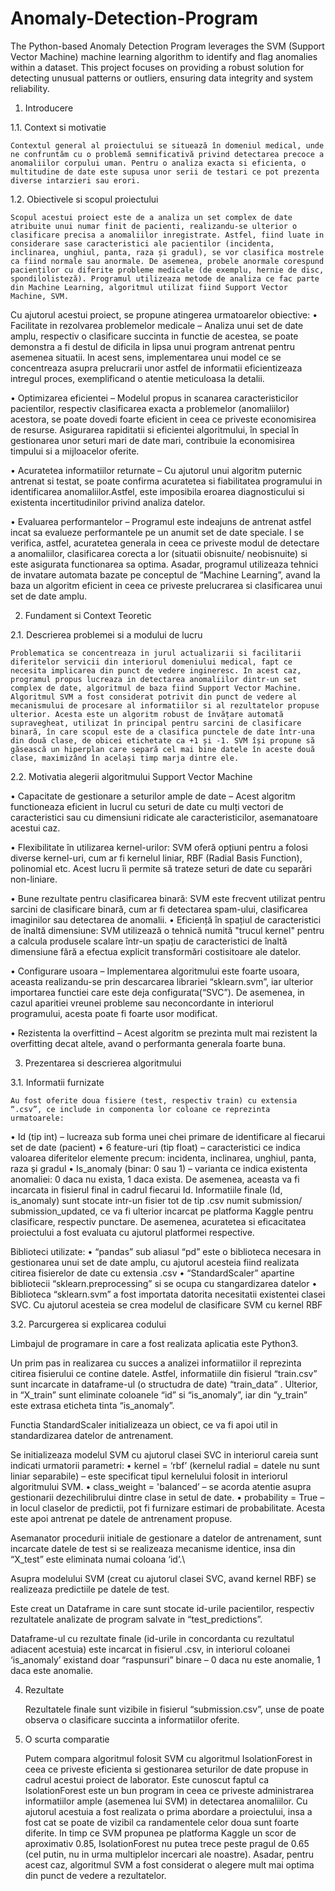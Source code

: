 # Anomaly-Detection-Program
The Python-based Anomaly Detection Program leverages the SVM (Support Vector Machine) machine learning algorithm to identify and flag anomalies within a dataset. This project focuses on providing a robust solution for detecting unusual patterns or outliers, ensuring data integrity and system reliability.

1.	Introducere


1.1.	Context si motivatie

	Contextul general al proiectului se situează în domeniul medical, unde ne confruntăm cu o problemă semnificativă privind detectarea precoce a anomaliilor corpului uman. Pentru o analiza exacta si eficienta, o multitudine de date este supusa unor serii de testari ce pot prezenta diverse intarzieri sau erori.  

1.2.	Obiectivele si scopul proiectului

	Scopul acestui proiect este de a analiza un set complex de date atribuite unui numar finit de pacienti, realizandu-se ulterior o clasificare precisa a anomaliilor inregistrate. Astfel, fiind luate in considerare sase caracteristici ale pacientilor (incidenta, inclinarea, unghiul, panta, raza și gradul), se vor clasifica mostrele ca fiind normale sau anormale. De asemenea, probele anormale corespund pacienților cu diferite probleme medicale (de exemplu, hernie de disc, spondilolisteză). Programul utilizeaza metode de analiza ce fac parte din Machine Learning, algoritmul utilizat fiind Support Vector Machine, SVM.

Cu ajutorul acestui proiect, se propune atingerea urmatoarelor obiective:
•	Facilitate in rezolvarea problemelor medicale – Analiza unui set de date amplu, respectiv o clasificare succinta in functie de acestea, se poate demonstra a fi destul de dificila in lipsa unui program antrenat pentru asemenea situatii. In acest sens, implementarea unui model ce se concentreaza asupra prelucrarii unor astfel de informatii eficientizeaza intregul proces,  exemplificand o atentie meticuloasa la detalii.

•	Optimizarea eficientei – Modelul propus in scanarea caracteristicilor pacientilor, respectiv clasificarea exacta a problemelor (anomaliilor) acestora, se poate dovedi foarte eficient in ceea ce priveste economisirea de resurse. Asigurarea rapiditatii si eficientei algoritmului, în special în gestionarea unor seturi mari de date mari, contribuie la economisirea timpului si a mijloacelor oferite.

•	Acuratetea informatiilor returnate – Cu ajutorul unui algoritm puternic antrenat si testat, se poate confirma acuratetea si fiabilitatea programului in identificarea anomaliilor.Astfel, este imposibila eroarea diagnosticului si existenta incertitudinilor privind analiza datelor.

•	Evaluarea performantelor – Programul este indeajuns de antrenat astfel incat sa evalueze performantele pe un anumit set de date speciale. I se verifica, astfel, acuratetea generala in ceea ce priveste modul de detectare a anomaliilor, clasificarea corecta a lor (situatii obisnuite/ neobisnuite) si este asigurata functionarea sa optima.
	Asadar, programul utilizeaza tehnici de invatare automata bazate pe conceptul de “Machine Learning”, avand la baza un algoritm eficient in ceea ce priveste prelucrarea si clasificarea unui set de date amplu.


2.	Fundament si Context Teoretic


2.1.	Descrierea problemei si a modului de lucru

	Problematica se concentreaza in jurul actualizarii si facilitarii diferitelor servicii din interiorul domeniului medical, fapt ce necesita implicarea din punct de vedere ingineresc. In acest caz, programul propus lucreaza in detectarea anomaliilor dintr-un set complex de date, algoritmul de baza fiind Support Vector Machine. 
	Algoritmul SVM a fost considerat potrivit din punct de vedere al mecanismului de procesare al informatiilor si al rezultatelor propuse ulterior. Acesta este un algoritm robust de învățare automată supravegheat, utilizat în principal pentru sarcini de clasificare binară, în care scopul este de a clasifica punctele de date într-una din două clase, de obicei etichetate ca +1 și -1. SVM își propune să găsească un hiperplan care separă cel mai bine datele în aceste două clase, maximizând în același timp marja dintre ele.
	
 
2.2.	Motivatia alegerii algoritmului Support Vector Machine

•	Capacitate de gestionare a seturilor ample de date – Acest algoritm functioneaza eficient in lucrul cu seturi de date cu mulți vectori de caracteristici sau cu dimensiuni ridicate ale caracteristicilor, asemanatoare acestui caz.

•	Flexibilitate în utilizarea kernel-urilor: SVM oferă opțiuni pentru a folosi diverse kernel-uri, cum ar fi kernelul liniar, RBF (Radial Basis Function), polinomial etc. Acest lucru îi permite să trateze seturi de date cu separări non-liniare.

•	Bune rezultate pentru clasificarea binară: SVM este frecvent utilizat pentru sarcini de clasificare binară, cum ar fi detectarea spam-ului, clasificarea imaginilor sau detectarea de anomalii.
•	Eficiență în spațiul de caracteristici de înaltă dimensiune: SVM utilizează o tehnică numită "trucul kernel" pentru a calcula produsele scalare într-un spațiu de caracteristici de înaltă dimensiune fără a efectua explicit transformări costisitoare ale datelor.

•	Configurare usoara – Implementarea algoritmului este foarte usoara, aceasta realizandu-se prin descarcarea librariei “sklearn.svm”, iar ulterior importarea functiei care este deja configurata(“SVC”). De asemenea, in cazul aparitiei vreunei probleme sau neconcordante in interiorul programului, acesta poate fi foarte usor modificat.

•	Rezistenta la overfittind – Acest algoritm se prezinta mult mai rezistent la overfitting decat altele, avand o performanta generala foarte buna.


3.	Prezentarea si descrierea algoritmului

3.1.	Informatii furnizate

	Au fost oferite doua fisiere (test, respectiv train) cu extensia “.csv”, ce include in componenta lor coloane ce reprezinta urmatoarele:
•	Id (tip int) – lucreaza sub forma unei chei primare de identificare al fiecarui set de date (pacient)
•	6 feature-uri (tip float) – caracteristici ce indica valoarea diferitelor elemente precum: incidenta, inclinarea, unghiul, panta, raza și gradul
•	Is_anomaly (binar: 0 sau 1) – varianta ce indica existenta anomaliei: 0 daca nu exista, 1 daca exista. De asemenea, aceasta va fi incarcata in fisierul final in cadrul fiecarui Id.
	Informatiile finale (Id, is_anomaly) sunt stocate intr-un fisier tot de tip .csv numit submission/ submission_updated, ce va fi ulterior incarcat pe platforma Kaggle pentru clasificare, respectiv punctare. De asemenea, acuratetea si eficacitatea proiectului a fost evaluata cu ajutorul platformei respective.
 

Biblioteci utilizate: 
•	“pandas” sub aliasul “pd” este o biblioteca necesara in gestionarea unui set de date amplu, cu ajutorul acesteia fiind realizata citirea fisierelor de date cu extensia .csv
•	“StandardScaler” apartine bibliotecii “sklearn.preprocessing” si se ocupa cu stangardizarea datelor
•	Biblioteca “sklearn.svm” a fost importata datorita necesitatii existentei clasei SVC. Cu ajutorul acesteia se crea modelul de clasificare SVM cu kernel RBF

3.2.	Parcurgerea si explicarea codului

Limbajul de programare in care a fost realizata aplicatia este Python3. 

 
Un prim pas in realizarea cu succes a analizei informatiilor il reprezinta citirea fisierului ce contine datele. Astfel, informatiile din fisierul “train.csv” sunt incarcate in dataframe-ul (o structudra de date) “train_data” . 
Ulterior, in “X_train” sunt eliminate coloanele “id” si “is_anomaly”, iar din “y_train” este extrasa eticheta tinta “is_anomaly”.

 
Functia StandardScaler initializeaza un obiect, ce va fi apoi util in standardizarea datelor de antrenament.

 
Se initializeaza modelul SVM cu ajutorul clasei SVC in interiorul careia sunt indicati urmatorii parametri:
•	kernel = ‘rbf’ (kernelul radial = datele nu sunt liniar separabile) – este specificat tipul kernelului folosit in interiorul algoritmului SVM. 
•	class_weight = 'balanced’ – se acorda atentie asupra gestionarii dezechilibrului dintre clase in setul de date.
•	probability = True – in locul claselor de predictii, pot fi furnizare estimari de probabilitate.
Acesta este apoi antrenat pe datele de antrenament propuse.

 
Asemanator procedurii initiale de gestionare a datelor de antrenament, sunt incarcate datele de test si se realizeaza mecanisme identice, insa din “X_test” este eliminata numai coloana ‘id’.\

 
Asupra modelului SVM (creat cu ajutorul clasei SVC, avand kernel RBF) se realizeaza predictiile pe datele de test.

 
Este creat un Dataframe in care sunt stocate id-urile pacientilor, respectiv rezultatele analizate de program salvate in “test_predictions”.

 
Dataframe-ul cu rezultate finale (id-urile in concordanta cu rezultatul adiacent acestuia) este incarcat in fisierul .csv, in interiorul coloanei ‘is_anomaly’ existand doar “raspunsuri” binare – 0 daca nu este anomalie, 1 daca este anomalie.

4.	Rezultate 

	Rezultatele finale sunt vizibile in fisierul “submission.csv”, unse de poate observa o clasificare succinta a informatiilor oferite.

 
5.	O scurta comparatie

	Putem compara algoritmul folosit SVM cu algoritmul IsolationForest in ceea ce priveste eficienta si gestionarea seturilor de date propuse in cadrul acestui proiect de laborator.
	Este cunoscut faptul ca IsolationForest este un bun program in ceea ce priveste administrarea informatiilor ample (asemenea lui SVM) in detectarea anomaliilor. Cu ajutorul acestuia a fost realizata o prima abordare a proiectului, insa a fost cat se poate de vizibil ca randamentele celor doua sunt foarte diferite. In timp ce SVM propunea pe platforma Kaggle un scor de aproximativ 0.85, IsolationForest nu putea trece peste pragul de 0.65 (cel putin, nu in urma multiplelor incercari ale noastre). 
	Asadar, pentru acest caz, algoritmul SVM a fost considerat o alegere mult mai optima din punct de vedere a rezultatelor.


